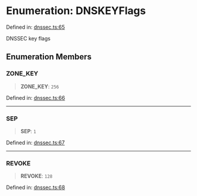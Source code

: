 # Enumeration: DNSKEYFlags

Defined in: [dnssec.ts:65](https://github.com/Nick2bad4u/dnsValidator/blob/main/src/dnssec.ts#L65)

DNSSEC key flags

## Enumeration Members

### ZONE\_KEY

> **ZONE\_KEY**: `256`

Defined in: [dnssec.ts:66](https://github.com/Nick2bad4u/dnsValidator/blob/main/src/dnssec.ts#L66)

***

### SEP

> **SEP**: `1`

Defined in: [dnssec.ts:67](https://github.com/Nick2bad4u/dnsValidator/blob/main/src/dnssec.ts#L67)

***

### REVOKE

> **REVOKE**: `128`

Defined in: [dnssec.ts:68](https://github.com/Nick2bad4u/dnsValidator/blob/main/src/dnssec.ts#L68)
